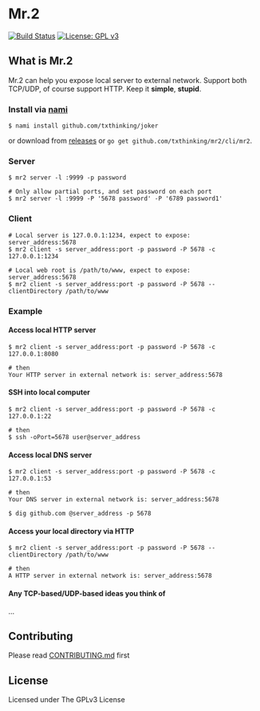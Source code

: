 # Mr.2

[![Build Status](https://travis-ci.org/txthinking/mr2.svg?branch=master)](https://travis-ci.org/txthinking/mr2) [![License: GPL v3](https://img.shields.io/badge/License-GPL%20v3-blue.svg)](http://www.gnu.org/licenses/gpl-3.0)

## What is Mr.2

Mr.2 can help you expose local server to external network. Support both TCP/UDP, of course support HTTP. Keep it **simple**, **stupid**.

### Install via [nami](https://github.com/txthinking/nami)

```
$ nami install github.com/txthinking/joker
```

or download from [releases](https://github.com/txthinking/mr2/releases) or `go get github.com/txthinking/mr2/cli/mr2`.

### Server

    $ mr2 server -l :9999 -p password

    # Only allow partial ports, and set password on each port
    $ mr2 server -l :9999 -P '5678 password' -P '6789 password1'

### Client

    # Local server is 127.0.0.1:1234, expect to expose: server_address:5678
    $ mr2 client -s server_address:port -p password -P 5678 -c 127.0.0.1:1234

    # Local web root is /path/to/www, expect to expose: server_address:5678
    $ mr2 client -s server_address:port -p password -P 5678 --clientDirectory /path/to/www

### Example

#### Access local HTTP server

    $ mr2 client -s server_address:port -p password -P 5678 -c 127.0.0.1:8080

    # then
    Your HTTP server in external network is: server_address:5678

#### SSH into local computer

    $ mr2 client -s server_address:port -p password -P 5678 -c 127.0.0.1:22

    # then
    $ ssh -oPort=5678 user@server_address

#### Access local DNS server

    $ mr2 client -s server_address:port -p password -P 5678 -c 127.0.0.1:53

    # then
    Your DNS server in external network is: server_address:5678

    $ dig github.com @server_address -p 5678

#### Access your local directory via HTTP

    $ mr2 client -s server_address:port -p password -P 5678 --clientDirectory /path/to/www

    # then
    A HTTP server in external network is: server_address:5678

#### Any TCP-based/UDP-based ideas you think of

...

## Contributing

Please read [CONTRIBUTING.md](https://github.com/txthinking/mr2/blob/master/.github/CONTRIBUTING.md) first

## License

Licensed under The GPLv3 License
